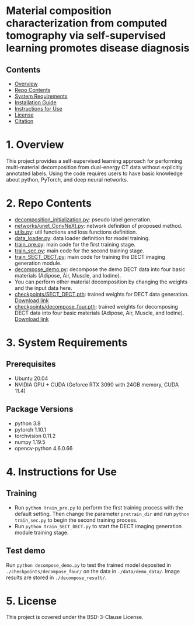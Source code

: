 # Material composition characterization from computed tomography via self-supervised learning promotes disease diagnosis


## Contents

- [Overview](#overview)
- [Repo Contents](#repo-contents)
- [System Requirements](#system-requirements)
- [Installation Guide](#installation-guide)
- [Instructions for Use](#instructions-for-use)
- [License](./LICENSE)
- [Citation](#citation)

# 1. Overview

This project provides a self-supervised learning approach for performing multi-material decomposition from dual-energy CT data without explicitly annotated labels. Using the code requires users to have basic knowledge about python, PyTorch, and deep neural networks.

# 2. Repo Contents
- [decomposition_initialization.py](./decomposition_initialization.py): pseudo label generation.
- [networks/unet_ConvNeXt.py](./networks/unet_ConvNeXt.py): network definition of proposed method.
- [utils.py](./utils.py): util functions and loss functions definition.
- [data_loader.py](./data_loader.py): data loader definition for model training.
- [train_pre.py](./train_pre.py): main code for the first training stage.
- [train_sec.py](./train_sec.py): main code for the second training stage.
- [train_SECT_DECT.py](./train_SECT_DECT.py): main code for training the DECT imaging generation module.
- [decompose_demo.py](./decompose_demo.py): decompose the demo DECT data into four basic materials (Adipose, Air, Muscle, and Iodine).
- You can perform other material decomposition by changing the weights and the input data here.
- [checkpoints/SECT_DECT.pth](./checkpoints/SECT_DECT.pth): trained weights for DECT data generation. [Download link](https://1drv.ms/u/s!Al8vukYxw_dFgzyl33BEYzpgddcH?e=iHeWYA)
- [checkpoints/decompose_four.pth](./checkpoints/decompose_four.pth): trained weights for decomposing DECT data into four basic materials (Adipose, Air, Muscle, and Iodine). [Download link](https://1drv.ms/u/s!Al8vukYxw_dFgz3BxKMYQHynvANQ?e=ilKqyp)


# 3. System Requirements

## Prerequisites
- Ubuntu 20.04
- NVIDIA GPU + CUDA (Geforce RTX 3090 with 24GB memory, CUDA 11.4)

## Package Versions
- python 3.8
- pytorch 1.10.1
- torchvision 0.11.2
- numpy 1.19.5
- opencv-python 4.6.0.66

# 4. Instructions for Use

## Training
- Run `python train_pre.py` to perform the first training process with the default setting. Then change the parameter `pretrain_dir` and run `python train_sec.py` to begin the second training process.
- Run `python train_SECT_DECT.py` to start the DECT imaging generation module training stage.

## Test demo
Run `python decompose_demo.py` to test the trained model deposited in `./checkpoints/decompose_four/` on the data in `./data/demo_data/`. Image results are stored in `./decompose_result/`.

# 5. License
This project is covered under the BSD-3-Clause License.
